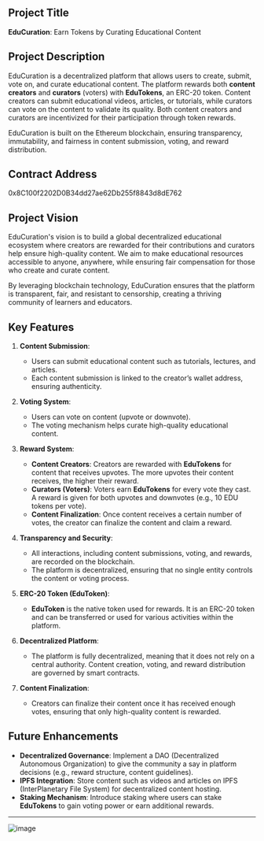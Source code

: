 
## **Project Title**
**EduCuration**: Earn Tokens by Curating Educational Content

## **Project Description**
EduCuration is a decentralized platform that allows users to create, submit, vote on, and curate educational content. The platform rewards both **content creators** and **curators** (voters) with **EduTokens**, an ERC-20 token. Content creators can submit educational videos, articles, or tutorials, while curators can vote on the content to validate its quality. Both content creators and curators are incentivized for their participation through token rewards.

EduCuration is built on the Ethereum blockchain, ensuring transparency, immutability, and fairness in content submission, voting, and reward distribution.

## **Contract Address**
0x8C100f2202D0B34dd27ae62Db255f8843d8dE762



## **Project Vision**
EduCuration's vision is to build a global decentralized educational ecosystem where creators are rewarded for their contributions and curators help ensure high-quality content. We aim to make educational resources accessible to anyone, anywhere, while ensuring fair compensation for those who create and curate content. 

By leveraging blockchain technology, EduCuration ensures that the platform is transparent, fair, and resistant to censorship, creating a thriving community of learners and educators.

## **Key Features**
1. **Content Submission**:
   - Users can submit educational content such as tutorials, lectures, and articles.
   - Each content submission is linked to the creator’s wallet address, ensuring authenticity.

2. **Voting System**:
   - Users can vote on content (upvote or downvote).
   - The voting mechanism helps curate high-quality educational content.

3. **Reward System**:
   - **Content Creators**: Creators are rewarded with **EduTokens** for content that receives upvotes. The more upvotes their content receives, the higher their reward.
   - **Curators (Voters)**: Voters earn **EduTokens** for every vote they cast. A reward is given for both upvotes and downvotes (e.g., 10 EDU tokens per vote).
   - **Content Finalization**: Once content receives a certain number of votes, the creator can finalize the content and claim a reward.

4. **Transparency and Security**:
   - All interactions, including content submissions, voting, and rewards, are recorded on the blockchain.
   - The platform is decentralized, ensuring that no single entity controls the content or voting process.

5. **ERC-20 Token (EduToken)**:
   - **EduToken** is the native token used for rewards. It is an ERC-20 token and can be transferred or used for various activities within the platform.

6. **Decentralized Platform**:
   - The platform is fully decentralized, meaning that it does not rely on a central authority. Content creation, voting, and reward distribution are governed by smart contracts.

7. **Content Finalization**:
   - Creators can finalize their content once it has received enough votes, ensuring that only high-quality content is rewarded.
   
## **Future Enhancements**
- **Decentralized Governance**: Implement a DAO (Decentralized Autonomous Organization) to give the community a say in platform decisions (e.g., reward structure, content guidelines).
- **IPFS Integration**: Store content such as videos and articles on IPFS (InterPlanetary File System) for decentralized content hosting.
- **Staking Mechanism**: Introduce staking where users can stake **EduTokens** to gain voting power or earn additional rewards.

---
![image](https://github.com/user-attachments/assets/658dc80a-10bc-4a02-bd42-4ad365dcc88b)





